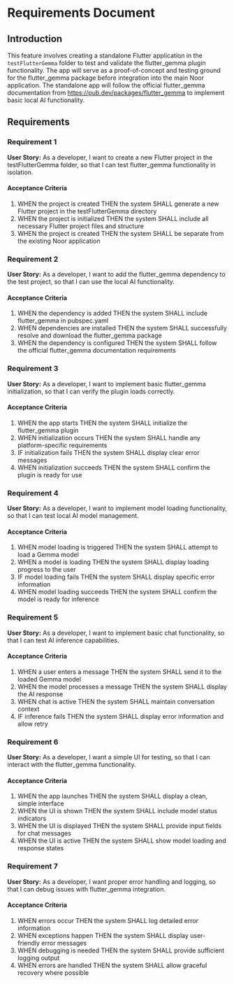 # Requirements Document

## Introduction

This feature involves creating a standalone Flutter application in the `testFlutterGemma` folder to test and validate the flutter_gemma plugin functionality. The app will serve as a proof-of-concept and testing ground for the flutter_gemma package before integration into the main Noor application. The standalone app will follow the official flutter_gemma documentation from https://pub.dev/packages/flutter_gemma to implement basic local AI functionality.

## Requirements

### Requirement 1

**User Story:** As a developer, I want to create a new Flutter project in the testFlutterGemma folder, so that I can test flutter_gemma functionality in isolation.

#### Acceptance Criteria

1. WHEN the project is created THEN the system SHALL generate a new Flutter project in the testFlutterGemma directory
2. WHEN the project is initialized THEN the system SHALL include all necessary Flutter project files and structure
3. WHEN the project is created THEN the system SHALL be separate from the existing Noor application

### Requirement 2

**User Story:** As a developer, I want to add the flutter_gemma dependency to the test project, so that I can use the local AI functionality.

#### Acceptance Criteria

1. WHEN the dependency is added THEN the system SHALL include flutter_gemma in pubspec.yaml
2. WHEN dependencies are installed THEN the system SHALL successfully resolve and download the flutter_gemma package
3. WHEN the dependency is configured THEN the system SHALL follow the official flutter_gemma documentation requirements

### Requirement 3

**User Story:** As a developer, I want to implement basic flutter_gemma initialization, so that I can verify the plugin loads correctly.

#### Acceptance Criteria

1. WHEN the app starts THEN the system SHALL initialize the flutter_gemma plugin
2. WHEN initialization occurs THEN the system SHALL handle any platform-specific requirements
3. IF initialization fails THEN the system SHALL display clear error messages
4. WHEN initialization succeeds THEN the system SHALL confirm the plugin is ready for use

### Requirement 4

**User Story:** As a developer, I want to implement model loading functionality, so that I can test local AI model management.

#### Acceptance Criteria

1. WHEN model loading is triggered THEN the system SHALL attempt to load a Gemma model
2. WHEN a model is loading THEN the system SHALL display loading progress to the user
3. IF model loading fails THEN the system SHALL display specific error information
4. WHEN model loading succeeds THEN the system SHALL confirm the model is ready for inference

### Requirement 5

**User Story:** As a developer, I want to implement basic chat functionality, so that I can test AI inference capabilities.

#### Acceptance Criteria

1. WHEN a user enters a message THEN the system SHALL send it to the loaded Gemma model
2. WHEN the model processes a message THEN the system SHALL display the AI response
3. WHEN chat is active THEN the system SHALL maintain conversation context
4. IF inference fails THEN the system SHALL display error information and allow retry

### Requirement 6

**User Story:** As a developer, I want a simple UI for testing, so that I can interact with the flutter_gemma functionality.

#### Acceptance Criteria

1. WHEN the app launches THEN the system SHALL display a clean, simple interface
2. WHEN the UI is shown THEN the system SHALL include model status indicators
3. WHEN the UI is displayed THEN the system SHALL provide input fields for chat messages
4. WHEN the UI is active THEN the system SHALL show model loading and response states

### Requirement 7

**User Story:** As a developer, I want proper error handling and logging, so that I can debug issues with flutter_gemma integration.

#### Acceptance Criteria

1. WHEN errors occur THEN the system SHALL log detailed error information
2. WHEN exceptions happen THEN the system SHALL display user-friendly error messages
3. WHEN debugging is needed THEN the system SHALL provide sufficient logging output
4. WHEN errors are handled THEN the system SHALL allow graceful recovery where possible